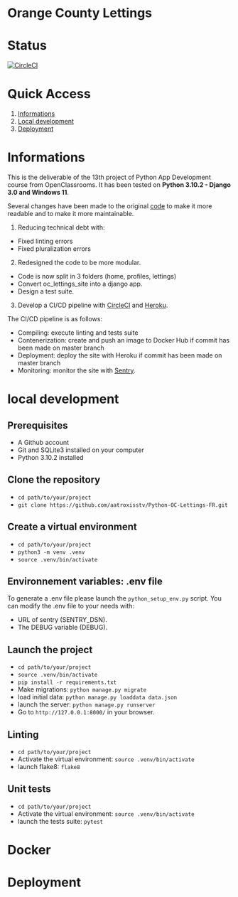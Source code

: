 # Orange County Lettings

# Status
[![CircleCI](https://circleci.com/gh/AatroXissTV/Python-OC-Lettings-FR/tree/master.svg?style=svg)](https://circleci.com/gh/AatroXissTV/Python-OC-Lettings-FR/tree/master)

# Quick Access

1. [Informations](#informations)
2. [Local development](#local-development)
3. [Deployment](#deployment)

# Informations

This is the deliverable of the 13th project of Python App Development course from OpenClassrooms.
It has been tested on **Python 3.10.2 - Django 3.0 and Windows 11**.

Several changes have been made to the original [code](https://github.com/OpenClassrooms-Student-Center/Python-OC-Lettings-FR) to make it more readable and to make it more maintainable.
1. Reducing technical debt with:
  - Fixed linting errors
  - Fixed pluralization errors
2. Redesigned the code to be more modular. 
  - Code is now split in 3 folders (home, profiles, lettings)
  - Convert oc_lettings_site into a django app.
  - Design a test suite.
3. Develop a CI/CD pipeline with [CircleCI](https://circleci.com/) and [Heroku](https://www.heroku.com/).

  The CI/CD pipeline is as follows:
  - Compiling: execute linting and tests suite
  - Contenerization: create and push an image to Docker Hub if commit has been made on master branch
  - Deployment: deploy the site with Heroku if commit has been made on master branch
  - Monitoring: monitor the site with [Sentry](https://sentry.io/).

# local development

## Prerequisites

- A Github account
- Git and SQLite3 installed on your computer
- Python 3.10.2 installed

## Clone the repository

- `cd path/to/your/project`
- `git clone https://github.com/aatroxisstv/Python-OC-Lettings-FR.git`

## Create a virtual environment

  - `cd path/to/your/project`
  - `python3 -m venv .venv`
  - `source .venv/bin/activate`

## Environnement variables: .env file

To generate a .env file please launch the `python_setup_env.py` script.
You can modify the .env file to your needs with:
  - URL of sentry (SENTRY_DSN).
  - The DEBUG variable (DEBUG).

## Launch the project

- `cd path/to/your/project`
- `source .venv/bin/activate`
- `pip install -r requirements.txt`
- Make migrations: `python manage.py migrate`
- load initial data: `python manage.py loaddata data.json`
- launch the server: `python manage.py runserver`
- Go to `http://127.0.0.1:8000/` in your browser.

## Linting

- `cd path/to/your/project`
- Activate the virtual environment: `source .venv/bin/activate`
- launch flake8: `flake8`

## Unit tests

  - `cd path/to/your/project`
  - Activate the virtual environment: `source .venv/bin/activate`
  - launch the tests suite: `pytest`

# Docker

# Deployment
